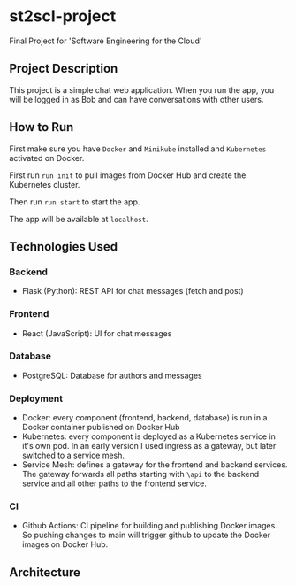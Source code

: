 # st2scl-project

Final Project for 'Software Engineering for the Cloud'

## Project Description

This project is a simple chat web application. When you run the app, you will be logged in as Bob and can have conversations with other users.

## How to Run

First make sure you have `Docker` and `Minikube` installed and `Kubernetes` activated on Docker.

First run `run init` to pull images from Docker Hub and create the Kubernetes cluster.

Then run `run start` to start the app.

The app will be available at `localhost`.

## Technologies Used

### Backend

- Flask (Python): REST API for chat messages (fetch and post)

### Frontend

- React (JavaScript): UI for chat messages

### Database

- PostgreSQL: Database for authors and messages

### Deployment

- Docker: every component (frontend, backend, database) is run in a Docker container published on Docker Hub
- Kubernetes: every component is deployed as a Kubernetes service in it's own pod. In an early version I used ingress as a gateway, but later switched to a service mesh.
- Service Mesh: defines a gateway for the frontend and backend services. The gateway forwards all paths starting with `\api` to the backend service and all other paths to the frontend service.

### CI

- Github Actions: CI pipeline for building and publishing Docker images. So pushing changes to main will trigger github to update the Docker images on Docker Hub.

## Architecture


